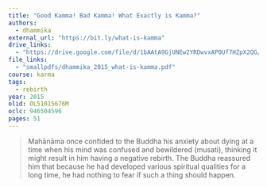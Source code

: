 ```yaml
---
title: "Good Kamma! Bad Kamma! What Exactly is Kamma?"
authors:
  - dhammika
external_url: "https://bit.ly/what-is-kamma"
drive_links:
  - "https://drive.google.com/file/d/1bAAtA9GjUNEw2YRDwvxAP0Uf7HZpX2QG/view?usp=sharing"
file_links:
  - "smallpdfs/dhammika_2015_what-is-kamma.pdf"
course: karma
tags:
  - rebirth
year: 2015
olid: OL51015676M
oclc: 946504596
pages: 51
---
```


> Mahānāma once confided to the Buddha his anxiety about dying at a time when his mind was
confused and bewildered (musati), thinking it might result in him having a negative rebirth.
The Buddha reassured him that because he had developed various spiritual qualities for a long
time, he had nothing to fear if such a thing should happen.

